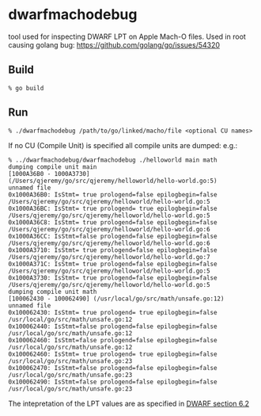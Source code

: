 # dwarfmachodebug
tool used for inspecting DWARF LPT on Apple Mach-O files. Used in root causing golang bug: https://github.com/golang/go/issues/54320

## Build 
```
% go build 
```

## Run 
```
% ./dwarfmachodebug /path/to/go/linked/macho/file <optional CU names>
```

If no CU (Compile Unit) is specified all compile units are dumped: e.g.: 

```
% ../dwarfmachodebug/dwarfmachodebug ./helloworld main math
dumping compile unit main
[1000A36B0 - 1000A3730] (/Users/qjeremy/go/src/qjeremy/helloworld/hello-world.go:5)
unnamed file
0x1000A36B0: IsStmt= true prologend=false epilogbegin=false /Users/qjeremy/go/src/qjeremy/helloworld/hello-world.go:5
0x1000A36BC: IsStmt= true prologend= true epilogbegin=false /Users/qjeremy/go/src/qjeremy/helloworld/hello-world.go:5
0x1000A36C8: IsStmt= true prologend=false epilogbegin=false /Users/qjeremy/go/src/qjeremy/helloworld/hello-world.go:6
0x1000A36CC: IsStmt=false prologend=false epilogbegin=false /Users/qjeremy/go/src/qjeremy/helloworld/hello-world.go:6
0x1000A3710: IsStmt= true prologend=false epilogbegin=false /Users/qjeremy/go/src/qjeremy/helloworld/hello-world.go:7
0x1000A371C: IsStmt= true prologend=false epilogbegin=false /Users/qjeremy/go/src/qjeremy/helloworld/hello-world.go:5
0x1000A3730: IsStmt= true prologend=false epilogbegin=false /Users/qjeremy/go/src/qjeremy/helloworld/hello-world.go:5
dumping compile unit math
[100062430 - 100062490] (/usr/local/go/src/math/unsafe.go:12)
unnamed file
0x100062430: IsStmt= true prologend= true epilogbegin=false /usr/local/go/src/math/unsafe.go:12
0x100062440: IsStmt=false prologend=false epilogbegin=false /usr/local/go/src/math/unsafe.go:12
0x100062460: IsStmt=false prologend=false epilogbegin=false /usr/local/go/src/math/unsafe.go:12
0x100062460: IsStmt= true prologend= true epilogbegin=false /usr/local/go/src/math/unsafe.go:23
0x100062470: IsStmt=false prologend=false epilogbegin=false /usr/local/go/src/math/unsafe.go:23
0x100062490: IsStmt=false prologend=false epilogbegin=false /usr/local/go/src/math/unsafe.go:23
```

The intepretation of the LPT values are as specified in [DWARF section 6.2](https://dwarfstd.org/doc/Dwarf3.pdf)

